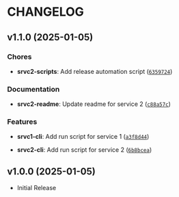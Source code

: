 # CHANGELOG

<!-- version list -->

## v1.1.0 (2025-01-05)

### Chores

- **srvc2-scripts**: Add release automation script ([`6359724`](https://github.com/codejedi365/psr-monorepo-poweralpha/commit/635972414dc98ace403bf39a279bd629a3518726))

### Documentation

- **srvc2-readme**: Update readme for service 2 ([`c88a57c`](https://github.com/codejedi365/psr-monorepo-poweralpha/commit/c88a57c1593725080a9dd05dfd68096cd0d49777))

### Features

- **srvc1-cli**: Add run script for service 1 ([`a3f8d44`](https://github.com/codejedi365/psr-monorepo-poweralpha/commit/a3f8d44c89450c52088e3f8603829c6326b938b5))

- **srvc2-cli**: Add run script for service 2 ([`6b8bcea`](https://github.com/codejedi365/psr-monorepo-poweralpha/commit/6b8bcea3bfb4f53cd243147d4bccd5d39b980584))


## v1.0.0 (2025-01-05)

- Initial Release
